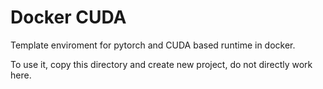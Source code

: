 # Docker CUDA
Template enviroment for pytorch and CUDA based runtime in docker.

To use it, copy this directory and create new project, do not directly work here.
